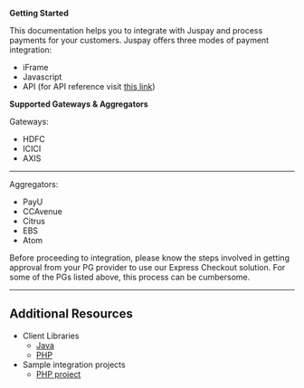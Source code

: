 **Getting Started**

This documentation helps you to integrate with Juspay and process payments for your customers. Juspay offers three modes of payment integration:  

* iFrame
* Javascript
* API (for API reference visit [this link](https://apidocs.juspay.in))

**Supported Gateways & Aggregators**

Gateways:

* HDFC
* ICICI
* AXIS

---

Aggregators:

* PayU
* CCAvenue
* Citrus
* EBS
* Atom

Before proceeding to integration, please know the steps involved in getting approval from your PG provider to use our Express Checkout solution. For some of the PGs listed above, this process can be cumbersome.

---

## Additional Resources

* Client Libraries
    * [Java](https://bitbucket.org/juspay/juspay_java_client)
    * [PHP](https://bitbucket.org/juspay/juspay-php-client/overview)
* Sample integration projects
    * [PHP project](https://bitbucket.org/juspay/juspay-integration-code-samples)
